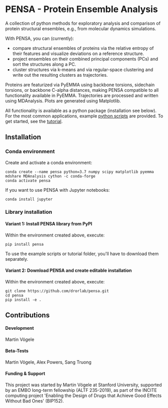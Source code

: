 # PENSA - Protein Ensemble Analysis

A collection of python methods for exploratory analysis and comparison of protein structural ensembles, e.g., from molecular dynamics simulations.

With PENSA, you can (currently):
- compare structural ensembles of proteins via the relative entropy of their features and visualize deviations on a reference structure.
- project ensembles on their combined principal components (PCs) and sort the structures along a PC.
- cluster structures via k-means and via regular-space clustering and write out the resulting clusters as trajectories.

Proteins are featurized via PyEMMA using backbone torsions, sidechain torsions, or backbone C-alpha distances, making PENSA compatible to all functionality available in PyEMMA. Trajectories are processed and written using MDAnalysis. Plots are generated using Matplotlib. 

All functionality is available as a python package (installation see below). For the most common applications, example [python scripts](https://github.com/drorlab/pensa/tree/master/scripts) are provided. To get started, see the [tutorial](https://github.com/drorlab/pensa/tree/master/tutorial).


## Installation

### Conda environment

Create and activate a conda environment:

    conda create --name pensa python=3.7 numpy scipy matplotlib pyemma mdshare MDAnalysis cython -c conda-forge
    conda activate pensa

If you want to use PENSA with Jupyter notebooks:

    conda install jupyter

### Library installation

#### Variant 1: Install PENSA library from PyPI

Within the environment created above, execute:

    pip install pensa

To use the example scripts or tutorial folder, you'll have to download them separately.

#### Variant 2: Download PENSA and create editable installation

Within the environment created above, execute:

    git clone https://github.com/drorlab/pensa.git
    cd pensa
    pip install -e . 


## Contributions

#### Development
Martin Vögele

#### Beta-Tests
Martin Vögele, Alex Powers, Sang Truong

#### Funding & Support 
This project was started by Martin Vögele at Stanford University, supported by an EMBO long-term fellowship (ALTF 235-2019), as part of the INCITE computing project 'Enabling the Design of Drugs that Achieve Good Effects Without Bad Ones' (BIP152).


